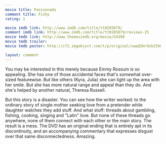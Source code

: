 ```yaml
---
movie title: Passionada
comment title: Fishy
rating: 1

movie imdb link: http://www.imdb.com/title/tt0285879/
comment imdb link: http://www.imdb.com/title/tt0285879/reviews-25
movie tmdb link: http://www.themoviedb.org/movie/54390
movie tmdb trailer: 
movie tmdb poster: http://cf2.imgobject.com/t/p/original/vwpQ5Hr9sk23X09kd9Ol1Vxt32H.jpg

layout: comment
---
```


You may be interested in this merely because Emmy Rossum is so appealing. She has one of those accidental faces that's somewhat over-sized featurewise. But like others (Kyra, Julia) she can light up the area with her smile. But she has more natural range and appeal than they do. And she's helped by another natural, Theresa Russell.

But this story is a disaster. You can see how the writer worked: to the ordinary story of single mother seeking love from a pretender while daughter watches they add stuff. And what stuff: threads about gambling, fishing, cooking, singing and "Latin" love. But none of these threads go anywhere, none of them connect with each other or the main story. The result is a mess. The DVD has an original ending that is entirely apt in its discontinuity, and an accompanying commentary that expresses disgust over that same disconnectedness. Amazing.